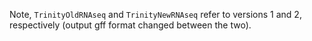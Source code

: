 Note, `TrinityOldRNAseq` and `TrinityNewRNAseq` refer to versions 1 and 2, respectively (output gff format changed between the two). 
